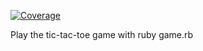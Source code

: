 [![Coverage](https://olgaboiar.github.io/ttt_ruby/badge.svg)](https://github.com/olgaboiar/ttt_ruby)

Play the tic-tac-toe game with ruby game.rb
